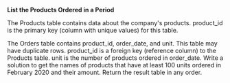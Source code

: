 **List the Products Ordered in a Period**

The Products table contains data about the company's products.
product_id is the primary key (column with unique values) for this table.

The Orders table contains product_id, order_date, and unit.
This table may have duplicate rows.
product_id is a foreign key (reference column) to the Products table.
unit is the number of products ordered in order_date.
Write a solution to get the names of products that have at least 100 units ordered in February 2020 and their amount.
Return the result table in any order.
